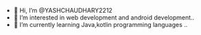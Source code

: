 - 👋 Hi, I’m @YASHCHAUDHARY2212
- 👀 I’m interested in web development and android development..
- 🌱 I’m currently learning Java,kotlin programming languages ..
<!---
YASHCHAUDHARY2212/YASHCHAUDHARY2212 is a ✨ special ✨ repository because its `README.md` (this file) appears on your GitHub profile.
You can click the Preview link to take a look at your changes.
--->
